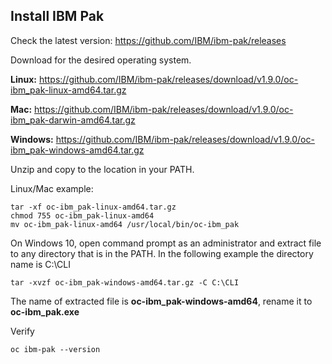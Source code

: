 ## Install IBM Pak

Check the latest version:
https://github.com/IBM/ibm-pak/releases

Download for the desired operating system.

**Linux:**
https://github.com/IBM/ibm-pak/releases/download/v1.9.0/oc-ibm_pak-linux-amd64.tar.gz

**Mac:**
https://github.com/IBM/ibm-pak/releases/download/v1.9.0/oc-ibm_pak-darwin-amd64.tar.gz

**Windows:**
https://github.com/IBM/ibm-pak/releases/download/v1.9.0/oc-ibm_pak-windows-amd64.tar.gz

Unzip and copy to the location in your PATH.

Linux/Mac example:
```
tar -xf oc-ibm_pak-linux-amd64.tar.gz
chmod 755 oc-ibm_pak-linux-amd64
mv oc-ibm_pak-linux-amd64 /usr/local/bin/oc-ibm_pak
```

On Windows 10, open command prompt as an administrator and extract file to any directory that is in the PATH. In the following example the directory name is C:\CLI
```
tar -xvzf oc-ibm_pak-windows-amd64.tar.gz -C C:\CLI
```
The name of extracted file is **oc-ibm_pak-windows-amd64**, rename it to **oc-ibm_pak.exe**

Verify
```
oc ibm-pak --version
```
